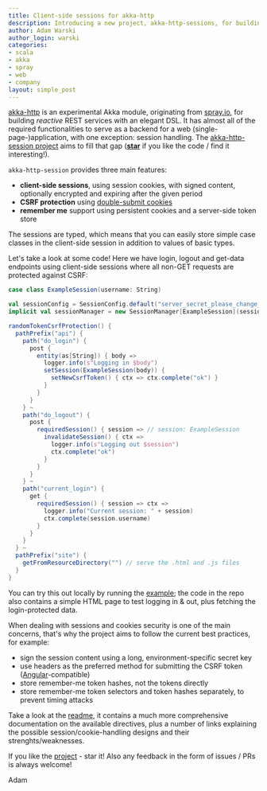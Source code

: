 ```yaml
---
title: Client-side sessions for akka-http
description: Introducing a new project, akka-http-sessions, for building webapps with akka-http as the backend
author: Adam Warski
author_login: warski
categories:
- scala
- akka
- spray
- web
- company
layout: simple_post
---
```


[akka-http](http://doc.akka.io/docs/akka-stream-and-http-experimental/1.0-M4/scala/http/) is an experimental Akka module, originating from [spray.io](http://spray.io), for building *reactive* REST services with an elegant DSL. It has almost all of the required functionalities to serve as a backend for a web (single-page-)application, with one exception: session handling. The [akka-http-session project](https://github.com/softwaremill/akka-http-session) aims to fill that gap (**[star](https://github.com/softwaremill/akka-http-session)** if you like the code / find it interesting!).

`akka-http-session` provides three main features:

* **client-side sessions**, using session cookies, with signed content, optionally encrypted and expiring after the given period
* **CSRF protection** using [double-submit cookies](https://www.owasp.org/index.php/Cross-Site_Request_Forgery_(CSRF)_Prevention_Cheat_Sheet)
* **remember me** support using persistent cookies and a server-side token store

The sessions are typed, which means that you can easily store simple case classes in the client-side session in addition to values of basic types. 

Let's take a look at some code! Here we have login, logout and get-data endpoints using client-side sessions where all non-GET requests are protected against CSRF:

```scala
case class ExampleSession(username: String)

val sessionConfig = SessionConfig.default("server_secret_please_change_me")
implicit val sessionManager = new SessionManager[ExampleSession](sessionConfig)

randomTokenCsrfProtection() {
  pathPrefix("api") {
    path("do_login") {
      post {
        entity(as[String]) { body =>
          logger.info(s"Logging in $body")
          setSession(ExampleSession(body)) {
            setNewCsrfToken() { ctx => ctx.complete("ok") }
          }
        }
      }
    } ~
    path("do_logout") {
      post {
        requiredSession() { session => // session: ExampleSession
          invalidateSession() { ctx =>
            logger.info(s"Logging out $session")
            ctx.complete("ok")
          }
        }
      }
    } ~
    path("current_login") {
      get {
        requiredSession() { session => ctx =>
          logger.info("Current session: " + session)
          ctx.complete(session.username)
        }
      }
    }
  } ~
  pathPrefix("site") {
    getFromResourceDirectory("") // serve the .html and .js files
  }
}
```

You can try this out locally by running the [example](https://github.com/softwaremill/akka-http-session/blob/master/example/src/main/scala/com/softwaremill/example/Example.scala); the code in the repo also contains a simple HTML page to test logging in & out, plus fetching the login-protected data.

When dealing with sessions and cookies security is one of the main concerns, that's why the project aims to follow the current best practices, for example:

* sign the session content using a long, environment-specific secret key
* use headers as the preferred method for submitting the CSRF token ([Angular](https://docs.angularjs.org/api/ng/service/$http)-compatible)
* store remember-me token hashes, not the tokens directly
* store remember-me token selectors and token hashes separately, to prevent timing attacks

Take a look at the [readme](https://github.com/softwaremill/akka-http-session), it contains a much more comprehensive documentation on the available directives, plus a number of links explaining the possible session/cookie-handling designs and their strenghts/weaknesses.

If you like the [project](https://github.com/softwaremill/akka-http-session) - star it! Also any feedback in the form of issues / PRs is always welcome!

Adam